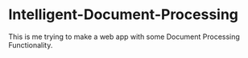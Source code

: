 # Intelligent-Document-Processing
This is me trying to make a web app with some Document Processing Functionality. 
